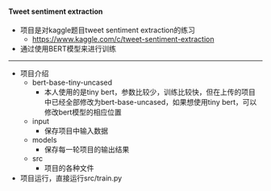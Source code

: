 #### Tweet sentiment extraction

- 项目是对kaggle题目tweet sentiment extraction的练习
    - https://www.kaggle.com/c/tweet-sentiment-extraction
- 通过使用BERT模型来进行训练

---
- 项目介绍
    - bert-base-tiny-uncased
        - 本人使用的是tiny bert，参数比较少，训练比较快，但在上传的项目中已经全部修改为bert-base-uncased，如果想使用tiny bert，可以修改bert模型的相应位置
    - input
        - 保存项目中输入数据
    - models
        - 保存每一轮项目的输出结果
    - src
        - 项目的各种文件
- 项目运行，直接运行src/train.py